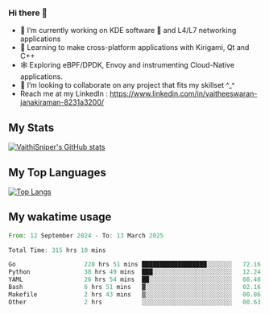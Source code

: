 ### Hi there 👋

- 🔭 I’m currently working on KDE software 💓 and L4/L7 networking applications 
- 📖 Learning to make cross-platform applications with Kirigami, Qt and C++
- 🕸️ Exploring eBPF/DPDK, Envoy and instrumenting Cloud-Native applications. 
- 👯 I’m looking to collaborate on any project that fits my skillset ^_^
- Reach me at my LinkedIn : https://www.linkedin.com/in/vaitheeswaran-janakiraman-8231a3200/

## My Stats
[![VaithiSniper's GitHub stats](https://github-readme-stats.vercel.app/api?username=VaithiSniper&hide=stars&theme=radical)](https://github.com/anuraghazra/github-readme-stats)

## My Top Languages

[![Top Langs](https://github-readme-stats.vercel.app/api/top-langs/?username=VaithiSniper&layout=compact)](https://github.com/anuraghazra/github-readme-stats)

## My wakatime usage

<!--START_SECTION:waka-->

```rust
From: 12 September 2024 - To: 13 March 2025

Total Time: 315 hrs 10 mins

Go                   228 hrs 51 mins ██████████████████░░░░░░░   72.16 %
Python               38 hrs 49 mins  ███░░░░░░░░░░░░░░░░░░░░░░   12.24 %
YAML                 26 hrs 54 mins  ██░░░░░░░░░░░░░░░░░░░░░░░   08.48 %
Bash                 6 hrs 51 mins   ▓░░░░░░░░░░░░░░░░░░░░░░░░   02.16 %
Makefile             2 hrs 43 mins   ▒░░░░░░░░░░░░░░░░░░░░░░░░   00.86 %
Other                2 hrs           ░░░░░░░░░░░░░░░░░░░░░░░░░   00.63 %
```

<!--END_SECTION:waka-->
